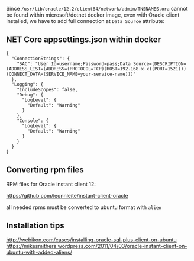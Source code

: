 Since `/usr/lib/oracle/12.2/client64/network/admin/TNSNAMES.ora` cannot be found within microsoft/dotnet docker image, even with Oracle client installed, we have to add full connection at `Data Source` attribute:

## NET Core appsettings.json within docker

```
{
  "ConnectionStrings": {
    "SAC": "User Id=username;Password=pass;Data Source=(DESCRIPTION=(ADDRESS_LIST=(ADDRESS=(PROTOCOL=TCP)(HOST=192.168.x.x)(PORT=1521)))(CONNECT_DATA=(SERVICE_NAME=your-service-name)))"
  },
  "Logging": {
    "IncludeScopes": false,
    "Debug": {
      "LogLevel": {
        "Default": "Warning"
      }
    },
    "Console": {
      "LogLevel": {
        "Default": "Warning"
      }
    }
  }
}
```

## Converting rpm files

RPM files for Oracle instant client 12:

https://github.com/leonnleite/instant-client-oracle

all needed rpms must be converted to ubuntu format with `alien`

## Installation tips
http://webikon.com/cases/installing-oracle-sql-plus-client-on-ubuntu
https://mikesmithers.wordpress.com/2011/04/03/oracle-instant-client-on-ubuntu-with-added-aliens/

